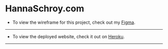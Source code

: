 # HannaSchroy.com
* To view the wireframe for this project, check out my [Figma](https://www.figma.com/file/Pv6dZA0XrvHcWGfZ6vcG9c/HannaSchroy.com?node-id=0%3A1).
---
* To view the deployed website, check it out on [Heroku]().
---

